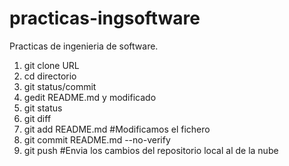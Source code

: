 practicas-ingsoftware
=====================

Practicas de ingenieria de software.

1. git clone URL
2. cd directorio
3. git status/commit
4. gedit README.md y modificado
5. git status
6. git diff
7. git add README.md #Modificamos el fichero
8. git commit README.md --no-verify
9. git push #Envia los cambios del repositorio local al de la nube 

